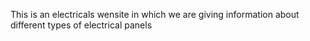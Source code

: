This is an electricals wensite in which we are giving information about different types of electrical panels 
